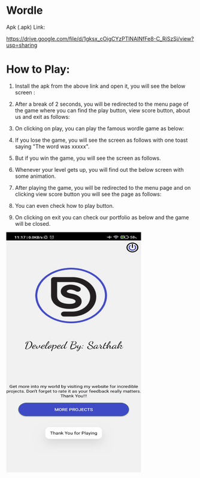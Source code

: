 # Wordle

Apk (.apk) Link:

https://drive.google.com/file/d/1gksx_cOigCYzPTlNAINfFe8-C_RiSzSj/view?usp=sharing



# How to Play:

1) Install the apk from the above link and open it, you will see the below screen :


2) After a break of 2 seconds, you will be redirected to the menu page of the game where you can find the play button, view score button, about us and exit as follows:


3) On clicking on play, you can play the famous wordle game as below:


4) If you lose the game, you will see the screen as follows with one toast saying "The word was xxxxx".


5) But if you win the game, you will see the screen as follows.


6) Whenever your level gets up, you will find out the below screen with some animation.


7) After playing the game, you will be redirected to the menu page and on clicking view score button you will see the page as follows:


8) You can even check how to play button.


9) On clicking on exit you can check our portfolio as below and the game will be closed.

<img src="app/src/main/res/drawable-v24/1649569681041.jpg" height="640" width="360"/>


